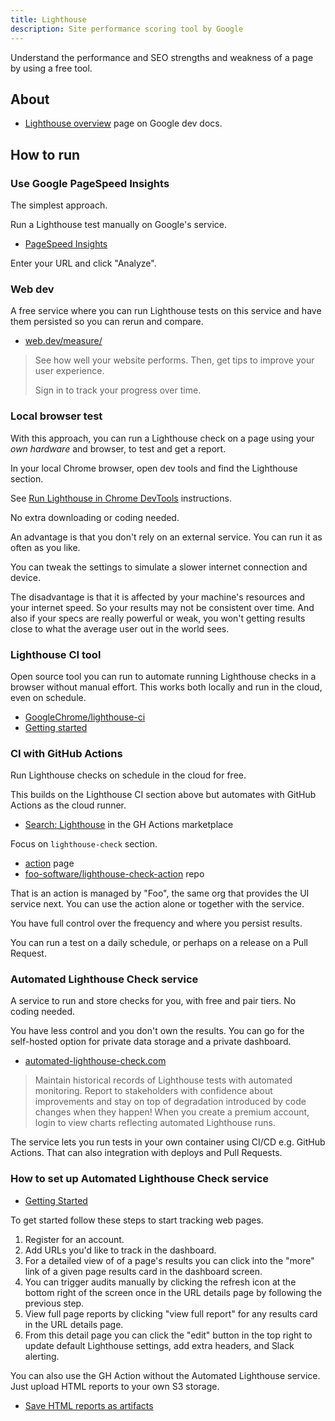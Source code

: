 ```yaml
---
title: Lighthouse
description: Site performance scoring tool by Google
---
```


Understand the performance and SEO strengths and weakness of a page by using a free tool.


## About

- [Lighthouse overview](https://developers.google.com/web/tools/lighthouse) page on Google dev docs.


## How to run

### Use Google PageSpeed Insights

The simplest approach.

Run a Lighthouse test manually on Google's service.

- [PageSpeed Insights](https://developers.google.com/speed/pagespeed/insights/)

Enter your URL and click "Analyze".

### Web dev

A free service where you can run Lighthouse tests on this service and have them persisted so you can rerun and compare.

- [web.dev/measure/](https://web.dev/measure/)

> See how well your website performs. Then, get tips to improve your user experience. 
> 
> Sign in to track your progress over time.

### Local browser test

With this approach, you can run a Lighthouse check on a page using your _own hardware_ and browser, to test and get a report.

In your local Chrome browser, open dev tools and find the Lighthouse section.

See [Run Lighthouse in Chrome DevTools](https://developers.google.com/web/tools/lighthouse#devtools) instructions.

No extra downloading or coding needed.

An advantage is that you don't rely on an external service. You can run it as often as you like.

You can tweak the settings to simulate a slower internet connection and device.

The disadvantage is that it is affected by your machine's resources and your internet speed. So your results may not be consistent over time. And also if your specs are really powerful or weak, you won't getting results close to what the average user out in the world sees.

### Lighthouse CI tool

Open source tool you can run to automate running Lighthouse checks in a browser without manual effort. This works both locally and run in the cloud, even on schedule.

- [GoogleChrome/lighthouse-ci](https://github.com/GoogleChrome/lighthouse-ci)
- [Getting started](https://github.com/GoogleChrome/lighthouse-ci/blob/master/docs/getting-started.md)

### CI with GitHub Actions

Run Lighthouse checks on schedule in the cloud for free.

This builds on the Lighthouse CI section above but automates with GitHub Actions as the cloud runner.

- [Search: Lighthouse](https://github.com/marketplace?query=lighthouse) in the GH Actions marketplace

Focus on `lighthouse-check` section.

- [action](https://github.com/marketplace/actions/lighthouse-check) page
- [foo-software/lighthouse-check-action](https://github.com/foo-software/lighthouse-check-action) repo

That is an action is managed by "Foo", the same org that provides the UI service next. You can use the action alone or together with the service.

You have full control over the frequency and where you persist results.

You can run a test on a daily schedule, or perhaps on a release on a Pull Request.

### Automated Lighthouse Check service

A service to run and store checks for you, with free and pair tiers. No coding needed.

You have less control and you don't own the results. You can go for the self-hosted option for private data storage and a private dashboard.

- [automated-lighthouse-check.com](https://www.automated-lighthouse-check.com/)

> Maintain historical records of Lighthouse tests with automated monitoring. Report to stakeholders with confidence about improvements and stay on top of degradation introduced by code changes when they happen! When you create a premium account, login to view charts reflecting automated Lighthouse runs.

The service lets you run tests in your own container using CI/CD e.g. GitHub Actions. That can also integration with deploys and Pull Requests.

### How to set up Automated Lighthouse Check service

- [Getting Started](https://www.foo.software/automated-lighthouse-check-getting-started/)

To get started follow these steps to start tracking web pages.

1. Register for an account.
1. Add URLs you'd like to track in the dashboard.
1. For a detailed view of of a page's results you can click into the "more" link of a given page results card in the dashboard screen.
1. You can trigger audits manually by clicking the refresh icon at the bottom right of the screen once in the URL details page by following the previous step.
1. View full page reports by clicking "view full report" for any results card in the URL details page.
1. From this detail page you can click the "edit" button in the top right to update default Lighthouse settings, add extra headers, and Slack alerting.

You can also use the GH Action without the Automated Lighthouse service. Just upload HTML reports to your own S3 storage.

- [Save HTML reports as artifacts](https://github.com/marketplace/actions/lighthouse-check#screenshot-save-html-reports-as-artifacts)
